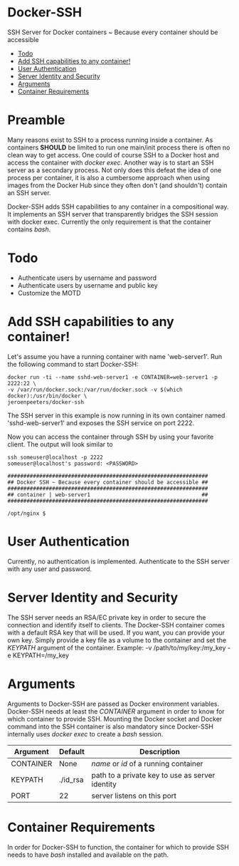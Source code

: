 # Docker-SSH
SSH Server for Docker containers  ~ Because every container should be accessible

- [Todo](#todo)
- [Add SSH capabilities to any container!](#add-ssh-capabilities-to-any-container)
- [User Authentication](#user-authentication)
- [Server Identity and Security](#server-identity-and-security)
- [Arguments](#arguments)
- [Container Requirements](#container-requirements)

# Preamble
Many reasons exist to SSH to a process running inside a container. As containers **SHOULD** be limited to run
one main/init process there is often no clean way to get access. One could of course SSH to a Docker host and
access the container with *docker exec*. Another way is to start an SSH server as a secondary process. Not only does
this defeat the idea of one process per container, it is also a cumbersome approach when using images from the Docker Hub since they often don't (and shouldn't) contain an SSH server.

Docker-SSH adds SSH capabilities to any container in a compositional way. It implements an SSH server that transparently
bridges the SSH session with docker exec. Currently the only requirement is that the container contains *bash*.

# Todo
- Authenticate users by username and password
- Authenticate users by username and public key
- Customize the MOTD

# Add SSH capabilities to any container!
Let's assume you have a running container with name 'web-server1'. Run the following command to start Docker-SSH:

    docker run -ti --name sshd-web-server1 -e CONTAINER=web-server1 -p 2222:22 \
    -v /var/run/docker.sock:/var/run/docker.sock -v $(which docker):/usr/bin/docker \
    jeroenpeeters/docker-ssh

The SSH server in this example is now running in its own container named 'sshd-web-server1' and exposes the SSH
service on port 2222.

Now you can access the container through SSH by using your favorite client. The output will look similar to

    ssh someuser@localhost -p 2222
    someuser@localhost's password: <PASSWORD>

    ###############################################################
    ## Docker SSH ~ Because every container should be accessible ##
    ###############################################################
    ## container | web-server1                                   ##
    ###############################################################

    /opt/nginx $

# User Authentication
Currently, no authentication is implemented. Authenticate to the SSH server with any user and password.

# Server Identity and Security
The SSH server needs an RSA/EC private key in order to secure the connection and identify itself to clients.
The Docker-SSH container comes with a default RSA key that will be used. If you want, you can provide your own
key. Simply provide a key file as a volume to the container and set the *KEYPATH* argument of the container.
Example: -v /path/to/my/key:/my_key -e KEYPATH=/my_key

# Arguments
Arguments to Docker-SSH are passed as Docker environment variables. Docker-SSH needs at least the *CONTAINER*
argument in order to know for which container to provide SSH. Mounting the Docker socket and Docker command into
the SSH container is also mandatory since Docker-SSH internally uses *docker exec* to create a *bash* session.

Argument  | Default  | Description
----------|----------|------------------------------------------------------
CONTAINER | None     | *name* or *id* of a running container
KEYPATH   | ./id_rsa | path to a private key to use as server identity
PORT      | 22       | server listens on this port

# Container Requirements
In order for Docker-SSH to function, the container for which to provide SSH needs to have *bash* installed and available on the path.

